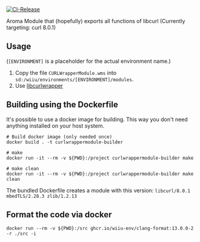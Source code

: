 [![CI-Release](https://github.com/wiiu-env/CURLWrapperModule/actions/workflows/ci.yml/badge.svg)](https://github.com/wiiu-env/CURLWrapperModule/actions/workflows/ci.yml)

Aroma Module that (hopefully) exports all functions of libcurl (Currently targeting: curl 8.0.1)

## Usage
(`[ENVIRONMENT]` is a placeholder for the actual environment name.)

1. Copy the file `CURLWrapperModule.wms` into `sd:/wiiu/environments/[ENVIRONMENT]/modules`.
2. Use [libcurlwrapper](https://github.com/wiiu-env/libcurlwrapper)

## Building using the Dockerfile

It's possible to use a docker image for building. This way you don't need anything installed on your host system.

```
# Build docker image (only needed once)
docker build . -t curlwrappermodule-builder

# make 
docker run -it --rm -v ${PWD}:/project curlwrappermodule-builder make

# make clean
docker run -it --rm -v ${PWD}:/project curlwrappermodule-builder make clean
```

The bundled Dockerfile creates a module with this version: `libcurl/8.0.1 mbedTLS/2.28.3 zlib/1.2.13`

## Format the code via docker

`docker run --rm -v ${PWD}:/src ghcr.io/wiiu-env/clang-format:13.0.0-2 -r ./src -i`
